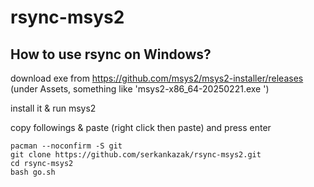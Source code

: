 # rsync-msys2

## How to use rsync on Windows?

download exe from https://github.com/msys2/msys2-installer/releases (under Assets, something like 'msys2-x86_64-20250221.exe
')

install it & run msys2

copy followings & paste (right click then paste) and press enter
```
pacman --noconfirm -S git
git clone https://github.com/serkankazak/rsync-msys2.git
cd rsync-msys2
bash go.sh
```
